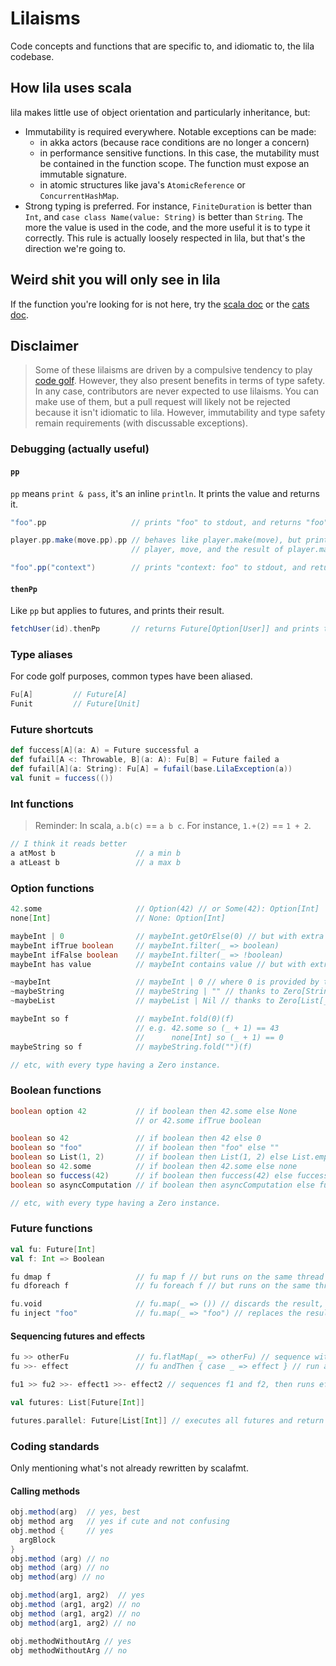 # Lilaisms

Code concepts and functions that are specific to, and idiomatic to, the lila codebase.

## How lila uses scala

lila makes little use of object orientation and particularly inheritance, but:

- Immutability is required everywhere. Notable exceptions can be made:
  - in akka actors (because race conditions are no longer a concern)
  - in performance sensitive functions. In this case, the mutability
    must be contained in the function scope. The function must expose
    an immutable signature.
  - in atomic structures like java's `AtomicReference` or `ConcurrentHashMap`.
- Strong typing is preferred. For instance, `FiniteDuration` is better than `Int`,
  and `case class Name(value: String)` is better than `String`.
  The more the value is used in the code, and the more useful it is to type it correctly.
  This rule is actually loosely respected in lila, but that's the direction we're going to.

## Weird shit you will only see in lila

If the function you're looking for is not here,
try the [scala doc](https://scala-lang.org/api/3.x/scala.html)
or the [cats doc](https://typelevel.org/cats/).

## Disclaimer

> Some of these lilaisms are driven by a compulsive tendency to play [code golf](https://en.wikipedia.org/wiki/Code_golf).
> However, they also present benefits in terms of type safety.
> In any case, contributors are never expected to use lilaisms. You can make use of them,
> but a pull request will likely not be rejected because it isn't idiomatic to lila.
> However, immutability and type safety remain requirements (with discussable exceptions).

### Debugging (actually useful)

#### `pp`

`pp` means `print & pass`, it's an inline `println`.
It prints the value and returns it.

```scala
"foo".pp                   // prints "foo" to stdout, and returns "foo"

player.pp.make(move.pp).pp // behaves like player.make(move), but prints
                           // player, move, and the result of player.make(move)

"foo".pp("context")        // prints "context: foo" to stdout, and returns "foo"
```

#### `thenPp`

Like `pp` but applies to futures, and prints their result.

```scala
fetchUser(id).thenPp       // returns Future[Option[User]] and prints the Option[User] when available
```

### Type aliases

For code golf purposes, common types have been aliased.

```scala
Fu[A]         // Future[A]
Funit         // Future[Unit]
```

### Future shortcuts

```scala
def fuccess[A](a: A) = Future successful a
def fufail[A <: Throwable, B](a: A): Fu[B] = Future failed a
def fufail[A](a: String): Fu[A] = fufail(base.LilaException(a))
val funit = fuccess(())
```

### Int functions

> Reminder: In scala, `a.b(c)` == `a b c`. For instance, `1.+(2)` == `1 + 2`.

```scala
// I think it reads better
a atMost b                  // a min b
a atLeast b                 // a max b
```

### Option functions

```scala
42.some                     // Option(42) // or Some(42): Option[Int]
none[Int]                   // None: Option[Int]

maybeInt | 0                // maybeInt.getOrElse(0) // but with extra type safety
maybeInt ifTrue boolean     // maybeInt.filter(_ => boolean)
maybeInt ifFalse boolean    // maybeInt.filter(_ => !boolean)
maybeInt has value          // maybeInt contains value // but with extra type safety

~maybeInt                   // maybeInt | 0 // where 0 is provided by the Zero[Int] typeclass instance
~maybeString                // maybeString | "" // thanks to Zero[String] typeclass instance
~maybeList                  // maybeList | Nil // thanks to Zero[List[_]] typeclass instance

maybeInt so f               // maybeInt.fold(0)(f)
                            // e.g. 42.some so (_ + 1) == 43
                            //      none[Int] so (_ + 1) == 0
maybeString so f            // maybeString.fold("")(f)

// etc, with every type having a Zero instance.
```

### Boolean functions

```scala
boolean option 42           // if boolean then 42.some else None
                            // or 42.some ifTrue boolean

boolean so 42               // if boolean then 42 else 0
boolean so "foo"            // if boolean then "foo" else ""
boolean so List(1, 2)       // if boolean then List(1, 2) else List.empty[Int]
boolean so 42.some          // if boolean then 42.some else none
boolean so fuccess(42)      // if boolean then fuccess(42) else fuccess(0)
boolean so asyncComputation // if boolean then asyncComputation else funit

// etc, with every type having a Zero instance.
```

### Future functions

```scala
val fu: Future[Int]
val f: Int => Boolean

fu dmap f                   // fu map f // but runs on the same thread (perf tweak)
fu dforeach f               // fu foreach f // but runs on the same thread (perf tweak)

fu.void                     // fu.map(_ => ()) // discards the result, returns Funit
fu inject "foo"             // fu.map(_ => "foo") // replaces the result
```

#### Sequencing futures and effects

```scala
fu >> otherFu               // fu.flatMap(_ => otherFu) // sequence without using first result
fu >>- effect               // fu andThen { case _ => effect } // run a side effect after completion

fu1 >> fu2 >>- effect1 >>- effect2 // sequences f1 and f2, then runs effect1 then effect2
```

```scala
val futures: List[Future[Int]]

futures.parallel: Future[List[Int]] // executes all futures and return one with a list of values
```

### Coding standards

Only mentioning what's not already rewritten by scalafmt.

#### Calling methods

```scala
obj.method(arg)  // yes, best
obj method arg   // yes if cute and not confusing
obj.method {     // yes
  argBlock
}
obj.method (arg) // no
obj method (arg) // no
obj method(arg) // no

obj.method(arg1, arg2)  // yes
obj.method (arg1, arg2) // no
obj method (arg1, arg2) // no
obj method(arg1, arg2) // no

obj.methodWithoutArg // yes
obj methodWithoutArg // no
```
